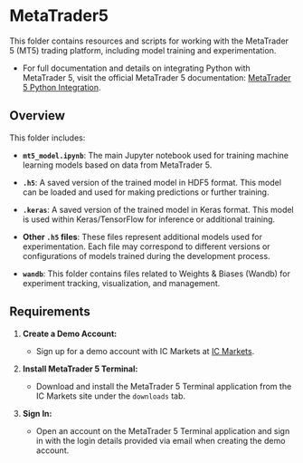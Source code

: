 # __MetaTrader5__

This folder contains resources and scripts for working with the MetaTrader 5 (MT5) trading platform, including model training and experimentation.

- For full documentation and details on integrating Python with MetaTrader 5, visit the official MetaTrader 5 documentation: [MetaTrader 5 Python Integration](https://www.mql5.com/en/docs/integration/python_metatrader5).


## Overview

This folder includes:

- **`mt5_model.ipynb`**: The main Jupyter notebook used for training machine learning models based on data from MetaTrader 5.

- **`.h5`**: A saved version of the trained model in HDF5 format. This model can be loaded and used for making predictions or further training.

- **`.keras`**: A saved version of the trained model in Keras format. This model is used within Keras/TensorFlow for inference or additional training.

- **Other `.h5` files**: These files represent additional models used for experimentation. Each file may correspond to different versions or configurations of models trained during the development process.

- **`wandb`**: This folder contains files related to Weights & Biases (Wandb) for experiment tracking, visualization, and management.


## Requirements

1. **Create a Demo Account:**
   - Sign up for a demo account with IC Markets at [IC Markets](https://secure.icmarkets.com).

2. **Install MetaTrader 5 Terminal:**
   - Download and install the MetaTrader 5 Terminal application from the IC Markets site under the `downloads` tab.

3. **Sign In:**
   - Open an account on the MetaTrader 5 Terminal application and sign in with the login details provided via email when creating the demo account.




